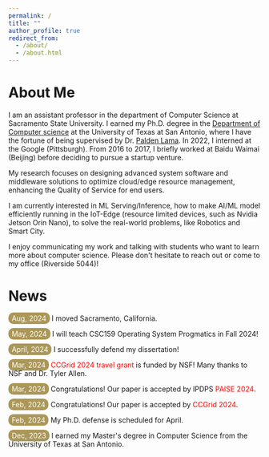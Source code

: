 ```yaml
---
permalink: /
title: ""
author_profile: true
redirect_from: 
  - /about/
  - /about.html
---
```

About Me
====
I am an assistant professor in the department of Computer Science at Sacramento State University. I earned my Ph.D. degree in the [Department of Computer science](https://cs.utsa.edu/) at the University of Texas at San Antonio, where I have the fortune of being supervised by Dr. [Palden Lama](http://www.cs.utsa.edu/~plama/). In 2022, I interned at the Google (Pittsburgh). From 2016 to 2017, I briefly worked at Baidu Waimai (Beijing) before deciding to pursue a startup venture.

My research focuses on designing advanced system software and middleware solutions to optimize cloud/edge resource management, enhancing the Quality of Service for end users. 

I am currently interested in ML Serving/Inference, how to make AI/ML model efficiently running in the IoT-Edge (resource limited devices, such as Nvidia Jetson Orin Nano), to solve the real-world problems, like Robotics and Smart City. 

I enjoy communicating my work and talking with students who want to learn more about computer science. Please don't hesitate to reach out or come to my office (Riverside 5044)!

News
====
<span style="padding: 2pt 5pt; border-radius: 10px; color: white; background-color: #AB9758;">Aug, 2024</span> I moved Sacramento, California. 

<span style="padding: 2pt 5pt; border-radius: 10px; color: white; background-color: #AB9758;">May, 2024</span> I will teach CSC159 Operating System Progmatics in Fall 2024! 
 
<span style="padding: 2pt 5pt; border-radius: 10px; color: white; background-color: #AB9758;">April, 2024</span> I successfully defend my dissertation! 
 
<span style="padding: 2pt 5pt; border-radius: 10px; color: white; background-color: #AB9758;">Mar, 2024</span> <span style="color: red;">CCGrid 2024 travel grant</span> is funded by NSF! Many thanks to NSF and Dr. Tyler Allen.

<span style="padding: 2pt 5pt; border-radius: 10px; color: white; background-color: #AB9758;">Mar, 2024</span> Congratulations! Our paper is accepted by IPDPS <span style="color: red;">PAISE 2024</span>.

<span style="padding: 2pt 5pt; border-radius: 10px; color: white; background-color: #AB9758;">Feb, 2024</span> Congratulations! Our paper is accepted by <span style="color: red;">CCGrid 2024</span>.

<span style="padding: 2pt 5pt; border-radius: 10px; color: white; background-color: #AB9758;">Feb, 2024</span> My Ph.D. defense is scheduled for April. 

<span style="padding: 2pt 5pt; border-radius: 10px; color: white; background-color: #AB9758;">Dec, 2023</span> I earned my Master's degree in Computer Science from the University of Texas at San Antonio.
